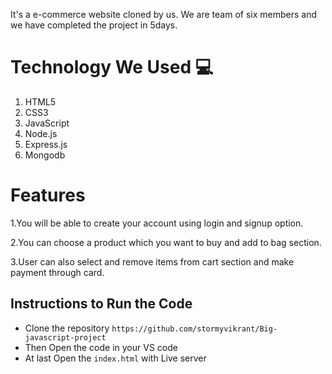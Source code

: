
It's a e-commerce website cloned by us. We are team of six members and we have completed the project in 5days. 

# Technology We Used :computer: 
1. HTML5
2. CSS3
3. JavaScript
4. Node.js
5. Express.js
6. Mongodb

# Features
1.You will be able to create your account using login and signup option.

2.You can choose a product which you want to buy and add to bag section.

3.User can also select and remove items from cart section and make payment through card.


## Instructions to Run the Code 

- Clone the repository `https://github.com/stormyvikrant/Big-javascript-project`
- Then Open the code in your VS code
- At last Open the `index.html` with Live server





